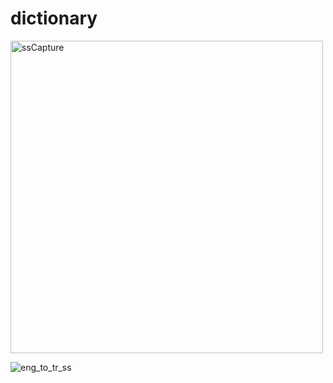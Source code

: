 # dictionary

<img src="https://github.com/user-attachments/assets/b4167816-d591-4385-90b7-24360f3f71d3" alt="ssCapture" width="500">

![eng_to_tr_ss](https://github.com/user-attachments/assets/286617e4-3ed4-4ced-9fe2-4d9e2e84eb08)
